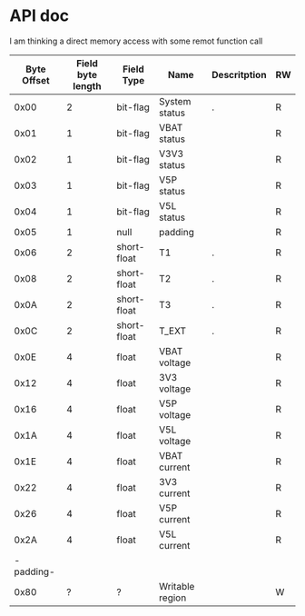 # API doc

I am thinking a direct memory access with some remot function call

| Byte Offset | Field byte length | Field Type | Name | Descritption | RW |
|-------------|-------------------|------------|------|--------------|----|
| 0x00 | 2  | bit-flag | System status | . | R |
| 0x01 | 1 | bit-flag | VBAT status | | R |
| 0x02 | 1 | bit-flag | V3V3 status | | R |
| 0x03 | 1 | bit-flag | V5P status | | R |
| 0x04 | 1 | bit-flag | V5L status | | R |
| 0x05 | 1 | null| padding | | R |
| 0x06 | 2  | short-float | T1 | . | R |
| 0x08 | 2  | short-float | T2 | . | R |
| 0x0A | 2  | short-float | T3 | . | R |
| 0x0C | 2  | short-float | T_EXT | . | R |
| 0x0E | 4 | float | VBAT voltage | | R| 
| 0x12 | 4 | float | 3V3 voltage | | R |
| 0x16 | 4 | float | V5P voltage | | R| 
| 0x1A | 4 | float | V5L voltage | | R| 
| 0x1E | 4 | float | VBAT current | | R| 
| 0x22 | 4 | float | 3V3 current | | R |
| 0x26 | 4 | float | V5P current | | R| 
| 0x2A | 4 | float | V5L current | | R|
| -padding-| |  | | | |
| 0x80 | ? | ? | Writable region | | W | 

